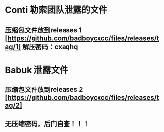 # Conti 勒索团队泄露的文件
## 压缩包文件放到releases 1 [https://github.com/badboycxcc/files/releases/tag/1] 解压密码：cxaqhq


# Babuk  泄露文件
## 压缩包文件放到releases 2 [https://github.com/badboycxcc/files/releases/tag/2] 
## 无压缩密码，后门自查！！！
